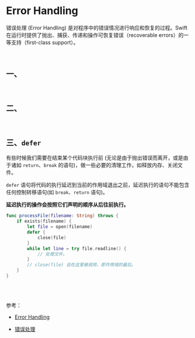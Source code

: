 # Error Handling

错误处理 (Error Handling) 是对程序中的错误情况进行响应和恢复的过程。Swift 在运行时提供了抛出、捕获、传递和操作可恢复错误（recoverable errors）的一等支持（first-class support）。


<br>

## 一、


<br>

## 二、

<br>


## 三、`defer`

有些时候我们需要在结束某个代码块执行前 (无论是由于抛出错误而离开，或是由于诸如 `return`、`break` 的语句)，做一些必要的清理工作，如释放内存、关闭文件。

`defer` 语句将代码的执行延迟到当前的作用域退出之前，延迟执行的语句不能包含任何控制转移语句(如 `break`、`return` 语句)。

**延迟执行的操作会按照它们声明的顺序从后往前执行。**

```swift
func processFile(filename: String) throws {
    if exists(filename) {
        let file = open(filename)
        defer {
            close(file)
        }
        while let line = try file.readline() {
            // 处理文件。
        }
        // close(file) 会在这里被调用，即作用域的最后。
    }
}
```

<br>



<br>

参考：

- [Error Handling](https://docs.swift.org/swift-book/LanguageGuide/ErrorHandling.html)

- [错误处理](https://swiftgg.gitbook.io/swift/swift-jiao-cheng/17_error_handling)

<br>